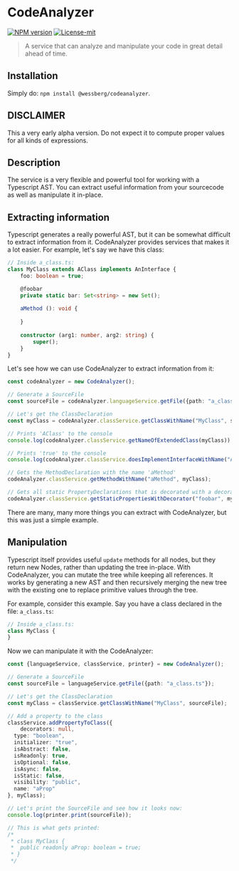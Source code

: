 # CodeAnalyzer
[![NPM version][npm-version-image]][npm-version-url]
[![License-mit][license-mit-image]][license-mit-url]

[license-mit-url]: https://opensource.org/licenses/MIT

[license-mit-image]: https://img.shields.io/badge/License-MIT-yellow.svg

[npm-version-url]: https://www.npmjs.com/package/@wessberg/codeanalyzer

[npm-version-image]: https://badge.fury.io/js/%40wessberg%2Fcodeanalyzer.svg

> A service that can analyze and manipulate your code in great detail ahead of time.

## Installation
Simply do: `npm install @wessberg/codeanalyzer`.

## DISCLAIMER

This a very early alpha version. Do not expect it to compute proper values for all kinds of expressions.


## Description

The service is a very flexible and powerful tool for working with a Typescript AST.
You can extract useful information from your sourcecode as well as manipulate it in-place.

## Extracting information

Typescript generates a really powerful AST, but it can be somewhat difficult to extract information from it.
CodeAnalyzer provides services that makes it a lot easier. For example, let's say we have this class:

```typescript
// Inside a_class.ts:
class MyClass extends AClass implements AnInterface {
	foo: boolean = true;

	@foobar
	private static bar: Set<string> = new Set();
	
	aMethod (): void {
		
	}
	
	constructor (arg1: number, arg2: string) {
		super();
	}
}
```

Let's see how we can use CodeAnalyzer to extract information from it:

```typescript
const codeAnalyzer = new CodeAnalyzer();

// Generate a SourceFile
const sourceFile = codeAnalyzer.languageService.getFile({path: "a_class.ts"});

// Let's get the ClassDeclaration
const myClass = codeAnalyzer.classService.getClassWithName("MyClass", sourceFile);

// Prints 'AClass' to the console
console.log(codeAnalyzer.classService.getNameOfExtendedClass(myClass));

// Prints 'true' to the console
console.log(codeAnalyzer.classService.doesImplementInterfaceWithName("AnInterface", myClass));

// Gets the MethodDeclaration with the name 'aMethod'
codeAnalyzer.classService.getMethodWithName("aMethod", myClass);

// Gets all static PropertyDeclarations that is decorated with a decorator matching the expression "foobar"
codeAnalyzer.classService.getStaticPropertiesWithDecorator("foobar", myClass);
```

There are many, many more things you can extract with CodeAnalyzer, but this was just a simple example.

## Manipulation

Typescript itself provides useful `update` methods for all nodes, but they return new Nodes, rather than updating the tree in-place.
With CodeAnalyzer, you can mutate the tree while keeping all references. It works by generating a new AST and then recursively merging the new tree with the existing one
to replace primitive values through the tree.

For example, consider this example.
Say you have a class declared in the file: `a_class.ts`:

```typescript
// Inside a_class.ts:
class MyClass {
}
```

Now we can manipulate it with the CodeAnalyzer:

```typescript
const {languageService, classService, printer} = new CodeAnalyzer();

// Generate a SourceFile
const sourceFile = languageService.getFile({path: "a_class.ts"});

// Let's get the ClassDeclaration
const myClass = classService.getClassWithName("MyClass", sourceFile);

// Add a property to the class
classService.addPropertyToClass({
	decorators: null,
  type: "boolean",
  initializer: "true",
  isAbstract: false,
  isReadonly: true,
  isOptional: false,
  isAsync: false,
  isStatic: false,
  visibility: "public",
  name: "aProp"
}, myClass);

// Let's print the SourceFile and see how it looks now:
console.log(printer.print(sourceFile));

// This is what gets printed:
/*
 * class MyClass {
 * 	public readonly aProp: boolean = true;
 * }
 */
```